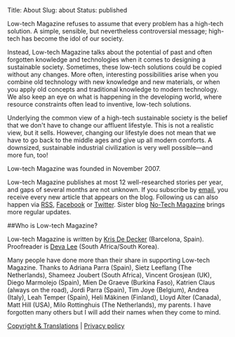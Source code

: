Title: About
Slug: about
Status: published



Low-tech Magazine refuses to assume that every problem has a high-tech solution. A simple, sensible, but nevertheless controversial message; high-tech has become the idol of our society.

Instead, Low-tech Magazine talks about the potential of past and often forgotten knowledge and technologies when it comes to designing a sustainable society. Sometimes, these low-tech solutions could be copied without any changes. More often, interesting possibilities arise when you combine old technology with new knowledge and new materials, or when you apply old concepts and traditional knowledge to modern technology. We also keep an eye on what is happening in the developing world, where resource constraints often lead to inventive, low-tech solutions.

Underlying the common view of a high-tech sustainable society is the belief that we don't have to change our affluent lifestyle. This is not a realistic view, but it sells. However, changing our lifestyle does not mean that we have to go back to the middle ages and give up all modern comforts. A downsized, sustainable industrial civilization is very well possible—and more fun, too!

Low-tech Magazine was founded in November 2007.

Low-tech Magazine publishes at most 12 well-researched stories per year, and gaps of several months are not unknown. If you subscribe by [email](http://www.feedburner.com/fb/a/emailverifySubmit?feedId=1685209&loc=en_US), you receive every new article that appears on the blog. Following us can also happen via [RSS](http://feeds2.feedburner.com/typepad/krisdedecker/lowtechmagazineenglish), [Facebook](http://www.facebook.com/Lowtechmagazine) or [Twitter](http://twitter.com/lowtechmagazine). Sister blog [No-Tech Magazine](http://www.notechmagazine.com/) brings more regular updates.

##Who is Low-tech Magazine?

Low-tech Magazine is written by [Kris De Decker](http://www.krisdedecker.org/) (Barcelona, Spain). Proofreader is [Deva Lee](http://theculturemuncher.com/) (South Africa/South Korea).

Many people have done more than their share in supporting Low-tech Magazine. Thanks to Adriana Parra (Spain), Sietz Leeflang (The Netherlands), Shameez Joubert (South Africa), Vincent Grosjean (UK), Diego Marmolejo (Spain), Mien De Graeve (Burkina Faso), Katrien Claus (always on the road), Jordi Parra (Spain), Tim Joye (Belgium), Andrea (Italy), Leah Temper (Spain), Heli Mäkinen (Finland), Lloyd Alter (Canada), Matt Hill (USA), Milo Rottinghuis (The Netherlands), my parents. I have forgotten many others but I will add their names when they come to mind. 

[Copyright & Translations]({filename}/pages/copyright.md) | [Privacy policy]({filename}/pages/privacy.md)